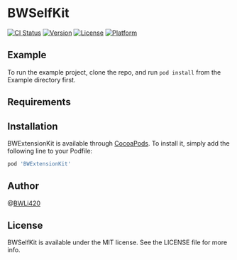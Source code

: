 # BWSelfKit

[![CI Status](https://img.shields.io/travis/Mortal_Master/BWSelfKit.svg?style=flat)](https://travis-ci.org/Mortal_Master/BWSelfKit)
[![Version](https://img.shields.io/cocoapods/v/BWSelfKit.svg?style=flat)](https://cocoapods.org/pods/BWSelfKit)
[![License](https://img.shields.io/cocoapods/l/BWSelfKit.svg?style=flat)](https://cocoapods.org/pods/BWSelfKit)
[![Platform](https://img.shields.io/cocoapods/p/BWSelfKit.svg?style=flat)](https://cocoapods.org/pods/BWSelfKit)

## Example

To run the example project, clone the repo, and run `pod install` from the Example directory first.

## Requirements

## Installation

BWExtensionKit is available through [CocoaPods](https://cocoapods.org). To install
it, simply add the following line to your Podfile:

```ruby
pod 'BWExtensionKit'
```

## Author

@[BWLi420](https://github.com/BWLi420)

## License

BWSelfKit is available under the MIT license. See the LICENSE file for more info.
